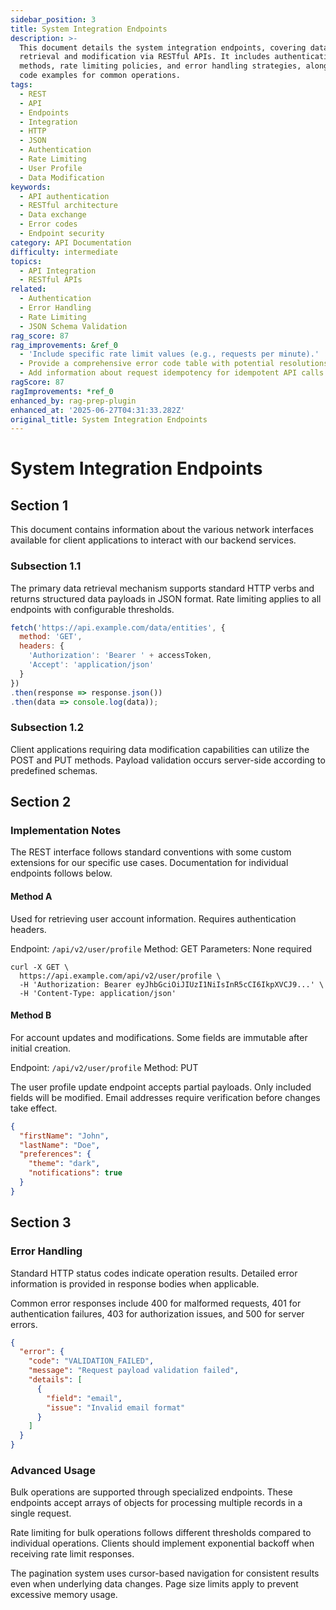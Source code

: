 ```yaml
---
sidebar_position: 3
title: System Integration Endpoints
description: >-
  This document details the system integration endpoints, covering data
  retrieval and modification via RESTful APIs. It includes authentication
  methods, rate limiting policies, and error handling strategies, along with
  code examples for common operations.
tags:
  - REST
  - API
  - Endpoints
  - Integration
  - HTTP
  - JSON
  - Authentication
  - Rate Limiting
  - User Profile
  - Data Modification
keywords:
  - API authentication
  - RESTful architecture
  - Data exchange
  - Error codes
  - Endpoint security
category: API Documentation
difficulty: intermediate
topics:
  - API Integration
  - RESTful APIs
related:
  - Authentication
  - Error Handling
  - Rate Limiting
  - JSON Schema Validation
rag_score: 87
rag_improvements: &ref_0
  - 'Include specific rate limit values (e.g., requests per minute).'
  - Provide a comprehensive error code table with potential resolutions.
  - Add information about request idempotency for idempotent API calls.
ragScore: 87
ragImprovements: *ref_0
enhanced_by: rag-prep-plugin
enhanced_at: '2025-06-27T04:31:33.282Z'
original_title: System Integration Endpoints
---
```


# System Integration Endpoints

## Section 1

This document contains information about the various network interfaces available for client applications to interact with our backend services.

### Subsection 1.1

The primary data retrieval mechanism supports standard HTTP verbs and returns structured data payloads in JSON format. Rate limiting applies to all endpoints with configurable thresholds.

```javascript
fetch('https://api.example.com/data/entities', {
  method: 'GET',
  headers: {
    'Authorization': 'Bearer ' + accessToken,
    'Accept': 'application/json'
  }
})
.then(response => response.json())
.then(data => console.log(data));
```

### Subsection 1.2

Client applications requiring data modification capabilities can utilize the POST and PUT methods. Payload validation occurs server-side according to predefined schemas.

## Section 2

### Implementation Notes

The REST interface follows standard conventions with some custom extensions for our specific use cases. Documentation for individual endpoints follows below.

#### Method A

Used for retrieving user account information. Requires authentication headers.

Endpoint: `/api/v2/user/profile`
Method: GET
Parameters: None required

```curl
curl -X GET \
  https://api.example.com/api/v2/user/profile \
  -H 'Authorization: Bearer eyJhbGciOiJIUzI1NiIsInR5cCI6IkpXVCJ9...' \
  -H 'Content-Type: application/json'
```

#### Method B

For account updates and modifications. Some fields are immutable after initial creation.

Endpoint: `/api/v2/user/profile`
Method: PUT

The user profile update endpoint accepts partial payloads. Only included fields will be modified. Email addresses require verification before changes take effect.

```json
{
  "firstName": "John",
  "lastName": "Doe",
  "preferences": {
    "theme": "dark",
    "notifications": true
  }
}
```

## Section 3

### Error Handling

Standard HTTP status codes indicate operation results. Detailed error information is provided in response bodies when applicable.

Common error responses include 400 for malformed requests, 401 for authentication failures, 403 for authorization issues, and 500 for server errors.

```json
{
  "error": {
    "code": "VALIDATION_FAILED",
    "message": "Request payload validation failed",
    "details": [
      {
        "field": "email",
        "issue": "Invalid email format"
      }
    ]
  }
}
```

### Advanced Usage

Bulk operations are supported through specialized endpoints. These endpoints accept arrays of objects for processing multiple records in a single request.

Rate limiting for bulk operations follows different thresholds compared to individual operations. Clients should implement exponential backoff when receiving rate limit responses.

The pagination system uses cursor-based navigation for consistent results even when underlying data changes. Page size limits apply to prevent excessive memory usage.
```
